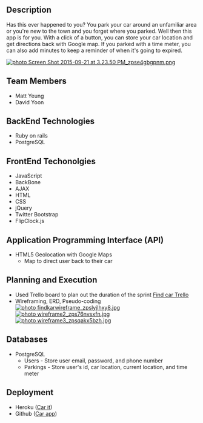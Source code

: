 ## Description
Has this ever happened to you? You park your car around an unfamiliar area or you're new to the town and you forget where you parked. Well then this app is for you. With a click of a button, you can store your car location and get directions back with Google map. If you parked with a time meter, you can also add minutes to keep a reminder of when it's going to expired.

<a href="http://s61.photobucket.com/user/mx22o/media/Screen%20Shot%202015-09-21%20at%203.23.50%20PM_zpse4gbgpnm.png.html" target="_blank"><img src="http://i61.photobucket.com/albums/h80/mx22o/Screen%20Shot%202015-09-21%20at%203.23.50%20PM_zpse4gbgpnm.png" border="0" alt=" photo Screen Shot 2015-09-21 at 3.23.50 PM_zpse4gbgpnm.png"/></a>

## Team Members
* Matt Yeung
* David Yoon

## BackEnd Technologies
* Ruby on rails
* PostgreSQL

## FrontEnd Techonolgies
* JavaScript
* BackBone
* AJAX
* HTML
* CSS
* jQuery
* Twitter Bootstrap
* FlipClock.js

## Application Programming Interface (API)
* HTML5 Geolocation with Google Maps
  * Map to direct user back to their car

## Planning and Execution
* Used Trello board to plan out the duration of the sprint
  <a href="https://trello.com/b/VEd6pEiM/car-it">Find car Trello</a>
* Wireframing, ERD, Pseudo-coding
<a href="http://s61.photobucket.com/user/mx22o/media/findkarwireframe_zpslyjlhxy8.jpg.html" target="_blank"><img src="http://i61.photobucket.com/albums/h80/mx22o/findkarwireframe_zpslyjlhxy8.jpg" border="0" alt=" photo findkarwireframe_zpslyjlhxy8.jpg"/></a>
<a href="http://s61.photobucket.com/user/mx22o/media/wireframe2_zps76nvsxfn.jpg.html" target="_blank"><img src="http://i61.photobucket.com/albums/h80/mx22o/wireframe2_zps76nvsxfn.jpg" border="0" alt=" photo wireframe2_zps76nvsxfn.jpg"/></a>
<a href="http://s61.photobucket.com/user/mx22o/media/wireframe3_zpsqakx5bzh.jpg.html" target="_blank"><img src="http://i61.photobucket.com/albums/h80/mx22o/wireframe3_zpsqakx5bzh.jpg" border="0" alt=" photo wireframe3_zpsqakx5bzh.jpg"/></a>  

## Databases
* PostgreSQL
  * Users - Store user email, password, and phone number
  * Parkings - Store user's id, car location, current location, and time meter

## Deployment
* Heroku (<a href="https://nameless-lowlands-1036.herokuapp.com/">Car it</a>)
* Github (<a href="https://github.com/findkar/findkar-app">Car app</a>)
